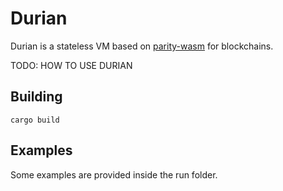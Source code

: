 # Durian

Durian is a stateless VM based on [parity-wasm](https://github.com/paritytech/parity-wasm) for blockchains.

TODO: HOW TO USE DURIAN


## Building

   `cargo build`

## Examples

Some examples are provided inside the run folder.
